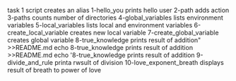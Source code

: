 task 1 script creates an alias
1-hello_you prints hello user
2-path adds action
3-paths counts number of directories
4-global_variables lists environment variables
5-local_variables lists local and environment variables
6-create_local_variable creates new local variable
7-create_global_variable creates global variable
8-true_knowledge prints result of addition" >>README.md
echo 8-true_knowledge prints result of addition >>README.md
echo '8-true_knowledge prints result of addition
9-divide_and_rule printa rwsult of division
10-love_exponent_breath displays result of breath to power of love
